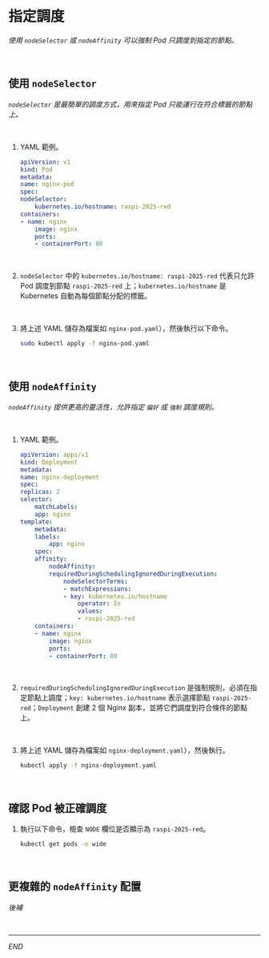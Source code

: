 # 指定調度

_使用 `nodeSelector` 或 `nodeAffinity` 可以強制 Pod 只調度到指定的節點。_

<br>

## 使用 `nodeSelector`

_`nodeSelector` 是最簡單的調度方式，用來指定 Pod 只能運行在符合標籤的節點上。_

<br>

1. YAML 範例。

    ```yaml
    apiVersion: v1
    kind: Pod
    metadata:
    name: nginx-pod
    spec:
    nodeSelector:
        kubernetes.io/hostname: raspi-2025-red
    containers:
    - name: nginx
        image: nginx
        ports:
        - containerPort: 80
    ```

<br>

2. `nodeSelector` 中的 `kubernetes.io/hostname: raspi-2025-red` 代表只允許 Pod 調度到節點 `raspi-2025-red` 上；`kubernetes.io/hostname` 是 Kubernetes 自動為每個節點分配的標籤。

<br>

3. 將上述 YAML 儲存為檔案如 `nginx-pod.yaml`），然後執行以下命令。

    ```bash
    sudo kubectl apply -f nginx-pod.yaml
    ```

<br>

## 使用 `nodeAffinity`

_`nodeAffinity` 提供更高的靈活性，允許指定 `偏好` 或 `強制` 調度規則。_

<br>

1. YAML 範例。

    ```yaml
    apiVersion: apps/v1
    kind: Deployment
    metadata:
    name: nginx-deployment
    spec:
    replicas: 2
    selector:
        matchLabels:
        app: nginx
    template:
        metadata:
        labels:
            app: nginx
        spec:
        affinity:
            nodeAffinity:
            requiredDuringSchedulingIgnoredDuringExecution:
                nodeSelectorTerms:
                - matchExpressions:
                - key: kubernetes.io/hostname
                    operator: In
                    values:
                    - raspi-2025-red
        containers:
        - name: nginx
            image: nginx
            ports:
            - containerPort: 80
    ```

<br>

2. `requiredDuringSchedulingIgnoredDuringExecution` 是強制規則，必須在指定節點上調度；`key: kubernetes.io/hostname` 表示選擇節點 `raspi-2025-red`；`Deployment` 創建 2 個 Nginx 副本，並將它們調度到符合條件的節點上。

<br>

3. 將上述 YAML 儲存為檔案如 `nginx-deployment.yaml`），然後執行。

    ```bash
    kubectl apply -f nginx-deployment.yaml
    ```

<br>

## 確認 Pod 被正確調度

1. 執行以下命令，檢查 `NODE` 欄位是否顯示為 `raspi-2025-red`。

    ```bash
    kubectl get pods -o wide
    ```

<br>

## 更複雜的 `nodeAffinity` 配置

_後補_

<br>

___

_END_